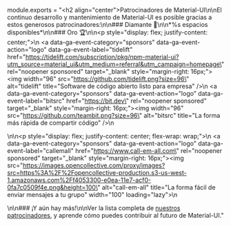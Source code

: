 module.exports = "<h2 align=\"center\">Patrocinadores de Material-UI</h2>\n\nEl continuo desarrollo y mantenimiento de Material-UI es posible gracias a estos generosos patrocinadores:\n\n### Diamante 💎\n\n*%s espacios disponibles*\n\n### Oro 🏆\n\n<p style=\"display: flex; justify-content: center;\">\n  <a data-ga-event-category=\"sponsors\" data-ga-event-action=\"logo\" data-ga-event-label=\"tidelift\" href=\"https://tidelift.com/subscription/pkg/npm-material-ui?utm_source=material_ui&utm_medium=referral&utm_campaign=homepage\" rel=\"noopener sponsored\" target=\"_blank\" style=\"margin-right: 16px;\"><img width=\"96\" src=\"https://github.com/tidelift.png?size=96\" alt=\"tidelift\" title=\"Software de código abierto listo para empresa\" /></a>\n  <a data-ga-event-category=\"sponsors\" data-ga-event-action=\"logo\" data-ga-event-label=\"bitsrc\" href=\"https://bit.dev\" rel=\"noopener sponsored\" target=\"_blank\" style=\"margin-right: 16px;\"><img width=\"96\" src=\"https://github.com/teambit.png?size=96\" alt=\"bitsrc\" title=\"La forma más rápida de compartir código\" /></a>\n</p>\n\n<p style=\"display: flex; justify-content: center; flex-wrap: wrap;\">\n  <a data-ga-event-category=\"sponsors\" data-ga-event-action=\"logo\" data-ga-event-label=\"callemall\" href=\"https://www.call-em-all.com\" rel=\"noopener sponsored\" target=\"_blank\" style=\"margin-right: 16px;\"><img src=\"https://images.opencollective.com/proxy/images?src=https%3A%2F%2Fopencollective-production.s3-us-west-1.amazonaws.com%2Ff4053300-e0ea-11e7-acf0-0fa7c0509f4e.png&height=100\" alt=\"call-em-all\" title=\"La forma fácil de enviar mensajes a tu grupo\" width=\"100\" loading=\"lazy\"></a>\n</p>\n\n### ¡Y aún hay más!\n\nVer la lista completa de [nuestros patrocinadores](/discover-more/backers/), y aprende cómo puedes contribuir al futuro de Material-UI."